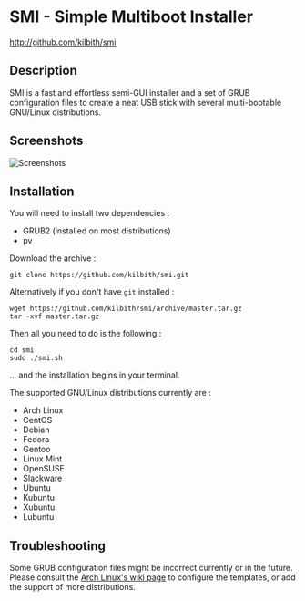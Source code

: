 SMI - Simple Multiboot Installer
================================

http://github.com/kilbith/smi

Description
-----------

SMI is a fast and effortless semi-GUI installer and a set of GRUB configuration
files to create a neat USB stick with several multi-bootable GNU/Linux distributions.

Screenshots
-----------

![Screenshots](https://lut.im/e2As3L8Tc3/YnxRFj4wXD9uvKUM.gif)

Installation
------------

You will need to install two dependencies :

  * GRUB2 (installed on most distributions)
  * pv

Download the archive :

    git clone https://github.com/kilbith/smi.git

Alternatively if you don't have `git` installed :

    wget https://github.com/kilbith/smi/archive/master.tar.gz
    tar -xvf master.tar.gz

Then all you need to do is the following :

    cd smi
    sudo ./smi.sh

... and the installation begins in your terminal.

The supported GNU/Linux distributions currently are :

  * Arch Linux
  * CentOS
  * Debian
  * Fedora
  * Gentoo
  * Linux Mint
  * OpenSUSE
  * Slackware
  * Ubuntu
  * Kubuntu
  * Xubuntu
  * Lubuntu

Troubleshooting
---------------

Some GRUB configuration files might be incorrect currently or in the future.
Please consult the [Arch Linux's wiki page](https://wiki.archlinux.org/index.php/Multiboot_USB_drive) to configure the templates,
or add the support of more distributions.

